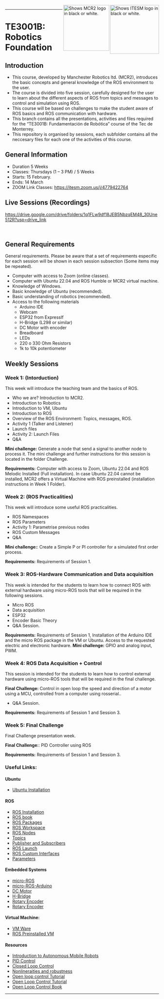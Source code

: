 <picture>
  <source media="(prefers-color-scheme: dark)" srcset="https://github.com/ManchesterRoboticsLtd/TE3001B_Fundamentals_of_Robotics/blob/main/Misc/Logos/Logotipo%20Vertical%20Bco_Transparente.png">
  <source media="(prefers-color-scheme: light)" srcset="https://github.com/ManchesterRoboticsLtd/TE3001B_Fundamentals_of_Robotics/blob/main/Misc/Logos/Logotipo%20Vertical%20Azul%20transparente.png">
  <img alt="Shows ITESM logo in black or white." width="160" align="right">
</picture>

<picture>
  <source media="(prefers-color-scheme: dark)" srcset="https://github.com/ManchesterRoboticsLtd/TE3001B_Fundamentals_of_Robotics/blob/main/Misc/Logos/MCR2_Logo_White.png">
  <source media="(prefers-color-scheme: light)" srcset="https://github.com/ManchesterRoboticsLtd/TE3001B_Fundamentals_of_Robotics/blob/main/Misc/Logos/MCR2_Logo_Black.png">
  <img alt="Shows MCR2 logo in black or white." width="150" align="right">
</picture>

---
# TE3001B: Robotics Foundation

  ## Introduction
   * This course, developed by Manchester Robotics ltd. (MCR2), introduces the basic concepts and general knowledge of the ROS environment to the user.
   * The course is divided into five session, carefully designed for the user to learn about the different aspects of ROS  from topics and messages to control and simulation using ROS.
   * This course will be based on challenges to make the student aware of ROS basics and ROS communication with hardware.
   * This branch contains all the presentations, activities and files required for the “TE3001B: Fundamentación de Robótica” course of the Tec de Monterrey.
   * This repository is organised by sessions, each subfolder contains all the neccesary files for each one of the activities of this course.
   
## General Information
* Duration 5 Weeks
* Classes: Thursdays  (1 – 3 PM) / 5 Weeks
* Starts: 15 February.
* Ends: 14 March
* ZOOM Link Classes: https://itesm.zoom.us/j/4779422764

## Live Sessions (Recordings)
https://drive.google.com/drive/folders/1q1FLw9df18JEB5NbzqEM48_30Une512R?usp=drive_link

 
## General Requirements
General requirements. Please be aware that a set of requirements especific for each session will be shown in each session subsection (Some items may be repeated).
* Computer with access to Zoom (online classes).
* Computer with Ubuntu 22.04 and ROS Humble or MCR2 virtual machine.
* Knowledge of Windows. 
* Basic knowledge of Ubuntu (recommended).
* Basic understanding of robotics (recommended).
* Access to the following materials
  * Arduino IDE
  * Webcam
  * ESP32 from ExpressIf
  * H-Bridge (L298 or similar)
  * DC Motor with encoder
  * Breadboard
  * LEDs
  * 220 o 330 Ohm Resistors
  * 1k to 10k potentiometer

## Weekly Sessions

  ### Week 1: (Intorduction)
  This week will introduce the teaching team and the basics of ROS.
  * Who we are? Introduction to MCR2.
  * Introduction to Robotics
  * Introduction to VM, Ubuntu
  * Introduction to ROS
  * Overview of the ROS Environment: Topics, messages, ROS.
  * Activity 1 (Talker and Listener)
  * Launch files
  *	Activity 2: Launch Files
  * Q&A
  
  **Mini challenge:** Generate a node that send a signal to another node to process it. The mini challenge and further instructions for this session is located in the folder Challenge.
  
  **Requirements:** Computer with access to Zoom, Ubuntu 22.04 and ROS Melodic Installed (Full installation). In case Ubuntu 22.04 cannot be installed, MCR2 offers a Virtual Machine with ROS preinstalled (installation instructions in Week 1 Folder).
  
  ### Week 2: (ROS Practicalities)  
  This week will introduce some useful ROS practicalities.
  * ROS Namespaces
  * ROS Parameters
  * Activity 1: Parametrise previous nodes
  * ROS Custom Messages
  * Q&A
  
  **Mini challenge:**: Create a Simple P or PI controller for a simulated first order process.
  
  **Requirements:** Requirements of Session 1.

  ### Week 3: ROS-Hardware Communication and Data acquisition
  This week is intended for the students to learn how to connect ROS with external hardware using micro-ROS tools that will be required in the following sessions.
  * Micro ROS
  * Data acquisition
  * ESP32
  * Encoder Basic Theory
  * Q&A Session.
  
  **Requirements:** Requirements of Session 1, Installation of the Arduino IDE and the micro ROS package in the VM or Ubuntu. Access to the requested electric and electronic hardware.
  **Mini challenge:** GPIO and analog input, PWM.
  
  ### Week 4: ROS Data Acquisition + Control
  This session is intended for the students to learn how to control external hardware using micro-ROS tools that will be required in the final challenge.
  
  **Final Challenge:** Control in open loop the speed and direction of a motor using a MCU, controlled from a computer using rosserial..
  * Q&A Session.
  
  **Requirements:** Requirements of Session 1 and Session 3.
  
  ### Week 5: Final Challenge
  Final Challenge presentation week.
  
  **Final Challenge:**: PID Controller using ROS
  
  **Requirements:** Requirements of Session 1 and Session 3.

  ### Useful Links: 
  #### Ubuntu
   * [Ubuntu Installation](https://ubuntu.com/tutorials/install-ubuntu-desktop#1-overview)
  
  #### ROS
   * [ROS Installation](https://docs.ros.org/en/humble/Installation/Ubuntu-Install-Debians.html)
   * [ROS book](https://github.com/fmrico/book_ros2)
   * [ROS Packages](https://docs.ros.org/en/humble/Tutorials/Beginner-Client-Libraries/Creating-Your-First-ROS2-Package.html)
   * [ROS Workspace](https://docs.ros.org/en/humble/Tutorials/Beginner-Client-Libraries/Creating-A-Workspace/Creating-A-Workspace.html)
   * [ROS Nodes](https://docs.ros.org/en/humble/Tutorials/Beginner-CLI-Tools/Understanding-ROS2-Nodes/Understanding-ROS2-Nodes.html)
   * [Topics](https://docs.ros.org/en/humble/Tutorials/Beginner-CLI-Tools/Understanding-ROS2-Topics/Understanding-ROS2-Topics.html)
   * [Publisher and Subscribers](https://docs.ros.org/en/humble/Tutorials/Beginner-Client-Libraries/Writing-A-Simple-Py-Publisher-And-Subscriber.html)
   * [ROS Launch](https://docs.ros.org/en/humble/How-To-Guides/Launch-file-different-formats.html)
   * [ROS Custom Interfaces](https://docs.ros.org/en/humble/Tutorials/Beginner-Client-Libraries/Custom-ROS2-Interfaces.html)
   * [Parameters](https://docs.ros.org/en/humble/Tutorials/Beginner-Client-Libraries/Using-Parameters-In-A-Class-Python.html)

  #### Embedded Systems
   * [micro-ROS](https://micro.ros.org/)
   * [micro-ROS-Arduino](https://github.com/micro-ROS/micro_ros_arduino)
   * [DC Motor](https://en.wikipedia.org/wiki/DC_motor)
   * [H-Bridge](https://www.youtube.com/watch?v=fVgnUWIWzZ8&ab_channel=NorthwesternRobotics)
   * [Rotary Encoder](https://en.wikipedia.org/wiki/Rotary_encoder)
   * [Rotary Encoder](https://www.encoder.com/article-what-is-an-encoder)
  
  #### Virtual Machine: 
   * [VM Ware](https://customerconnect.vmware.com/en/downloads/details?downloadGroup=WKST-PLAYER-1750&productId=1377&rPId=111473)
   * [ROS Preinstalled VM](https://manchesterrobotics-my.sharepoint.com/:u:/g/personal/mario_mtz_manchester-robotics_com/EWcRInLzqDZNpxqWlH3X0sQBGXgbTSj9Qp1VX7O_sGy4zQ?e=sIq2xd)

  #### Resources
   * [Introduction to Autonomous Mobile Robots](https://ieeexplore.ieee.org/book/6267528)
   * [PID Control](https://ieeexplore.ieee.org/document/1453566)
   * [Closed Loop Control](https://www.electronics-tutorials.ws/systems/closed-loop-system.html)
   * [Nonlineraities and robustness](https://ieeexplore.ieee.org/document/8603065)
   * [Open loop control Tutorial](https://www.electronics-tutorials.ws/systems/open-loop-system.html)
   * [Open Loop Control Tutorial](https://www.electronicshub.org/open-loop-system/)
   * [Open Loop Control Book](https://eng.libretexts.org/Bookshelves/Electrical_Engineering/Signal_Processing_and_Modeling/Introduction_to_Linear_Time-Invariant_Dynamic_Systems_for_Students_of_Engineering_(Hallauer)/14%3A_Introduction_to_Feedback_Control/14.02%3A_Definitions_and_Examples_of_Open-Loop_Control_Systems)
     
   ---
  
